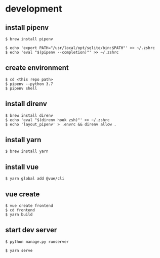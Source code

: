 # development

## install pipenv
```
$ brew install pipenv

$ echo 'export PATH="/usr/local/opt/sqlite/bin:$PATH"' >> ~/.zshrc
$ echo 'eval "$(pipenv --completion)"' >> ~/.zshrc
```

## create environment
```
$ cd <this repo path>
$ pipenv --python 3.7
$ pipenv shell
```

## install direnv
```
$ brew install direnv
$ echo 'eval "$(direnv hook zsh)"' >> ~/.zshrc
$ echo 'layout_pipenv' > .envrc && direnv allow .
```

## install yarn
```
$ brew install yarn
```

## install vue
```
$ yarn global add @vue/cli
```

## vue create
```
$ vue create frontend
$ cd frontend
$ yarn build
```

## start dev server
```
$ python manage.py runserver

$ yarn serve
```
